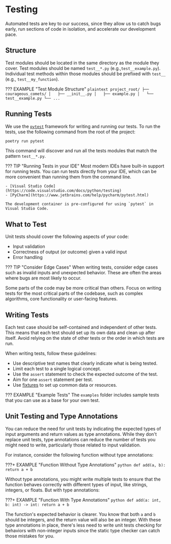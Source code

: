# Testing

Automated tests are key to our success, since they allow us to catch bugs early, run sections of code in isolation,
and accelerate our development pace.

## Structure

Test modules should be located in the same directory as the module they cover. Test modules should be named
`test__*.py` (e.g.,`test__example.py`). Individual test methods within those modules should be prefixed with
`test__` (e.g., `test__my_function`).

??? EXAMPLE "Test Module Structure"
    ```plaintext
    project_root/
    ├── courageous_comets/
    │   ├── __init__.py
    │   ├── example.py
    │   └── test__example.py
    └── ...
    ```

## Running Tests

We use the [`pytest`](https://docs.pytest.org) framework for writing and running our tests. To run the tests,
use the following command from the root of the project:

```bash
poetry run pytest
```

This command will discover and run all the tests modules that match the pattern `test__*.py`.

??? TIP "Running Tests in your IDE"
    Most modern IDEs have built-in support for running tests. You can run tests directly from your IDE, which
    can be more convenient than running them from the command line.

    - [Visual Studio Code](https://code.visualstudio.com/docs/python/testing)
    - [PyCharm](https://www.jetbrains.com/help/pycharm/pytest.html)

    The development container is pre-configured for using `pytest` in Visual Studio Code.

## What to Test

Unit tests should cover the following aspects of your code:

- Input validation
- Correctness of output (or outcome) given a valid input
- Error handling

??? TIP "Consider Edge Cases"
    When writing tests, consider edge cases such as invalid inputs and unexpected behavior. These are often the
    areas where bugs are most likely to occur.

Some parts of the code may be more critical than others. Focus on writing tests for the most critical parts of
the codebase, such as complex algorithms, core functionality or user-facing features.

## Writing Tests

Each test case should be self-contained and independent of other tests. This means that each test should set up
its own data and clean up after itself. Avoid relying on the state of other tests or the order in which tests
are run.

When writing tests, follow these guidelines:

- Use descriptive test names that clearly indicate what is being tested.
- Limit each test to a single logical concept.
- Use the `assert` statement to check the expected outcome of the test.
- Aim for one `assert` statement per test.
- Use [fixtures](https://docs.pytest.org/en/latest/explanation/fixtures.html) to set up common data or resources.

??? EXAMPLE "Example Tests"
    The `examples` folder includes sample tests that you can use as a base for your own test.

## Unit Testing and Type Annotations

You can reduce the need for unit tests by indicating the expected types of input arguments and return values as
type annotations. While they don't replace unit tests, type annotations can reduce the number of tests you might
need to write, particularly those related to input validation.

For instance, consider the following function without type annotations:

???+ EXAMPLE "Function Without Type Annotations"
    ```python
    def add(a, b):
        return a + b
    ```

Without type annotations, you might write multiple tests to ensure that the function behaves correctly with different
types of input, like strings, integers, or floats. But with type annotations:

???+ EXAMPLE "Function With Type Annotations"
    ```python
    def add(a: int, b: int) -> int:
        return a + b
    ```

The function's expected behavior is clearer. You know that both `a` and `b` should be integers, and the return
value will also be an integer. With these type annotations in place, there's less need to write unit tests checking
for behaviors with non-integer inputs since the static type checker can catch those mistakes for you.
